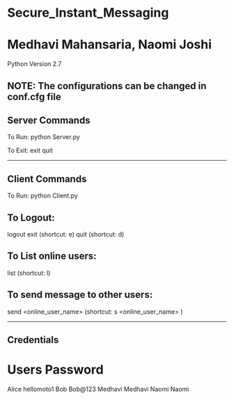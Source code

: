 # Secure_Instant_Messaging
# Medhavi Mahansaria, Naomi Joshi

Python Version 2.7

NOTE: The configurations can be changed in conf.cfg file
------------------------------------------------------------------------------
Server Commands
------------------------------------------------------------------------------
To Run:
python Server.py

To Exit:
exit
quit

------------------------------------------------------------------------------
Client Commands
------------------------------------------------------------------------------
To Run:
python Client.py

To Logout:
-----------
logout
exit (shortcut: e)
quit (shortcut: d)

To List online users:
---------------------
list (shortcut: l)

To send message to other users:
--------------------------------
send <online_user_name> <message>
(shortcut: s <online_user_name> <message>)

------------------------------------------------------------------------------
Credentials
------------------------------------------------------------------------------
# Users     Password
Alice       hellomoto1
Bob         Bob@123
Medhavi     Medhavi
Naomi       Naomi
